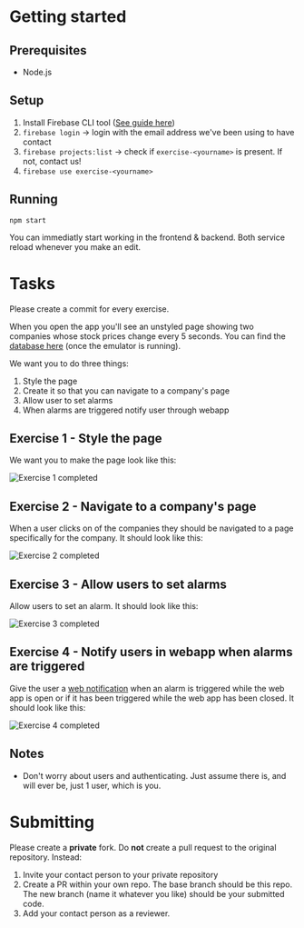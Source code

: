 # Getting started

## Prerequisites

* Node.js

## Setup

1. Install Firebase CLI tool ([See guide here](https://firebase.google.com/docs/cli#install_the_firebase_cli))
2. `firebase login` -> login with the email address we've been using to have contact
3. `firebase projects:list` -> check if `exercise-<yourname>` is present. If not, contact us!
4. `firebase use exercise-<yourname>`

## Running

`npm start`

You can immediatly start working in the frontend & backend. Both service reload whenever you make an edit.

# Tasks

Please create a commit for every exercise.

When you open the app you'll see an unstyled page showing two companies whose stock prices change every 5 seconds. You can find the [database here](http://localhost:4000/database/exercise-foobar-default-rtdb/data) (once the emulator is running).

We want you to do three things:

1. Style the page
2. Create it so that you can navigate to a company's page
3. Allow user to set alarms
4. When alarms are triggered notify user through webapp

## Exercise 1 - Style the page

We want you to make the page look like this:

![Exercise 1 completed](exercise_1_completed.png)

## Exercise 2 - Navigate to a company's page

When a user clicks on of the companies they should be navigated to a page specifically for the company. It should look like this:

![Exercise 2 completed](exercise_2_completed.png)

## Exercise 3 - Allow users to set alarms

Allow users to set an alarm. It should look like this:

![Exercise 3 completed](exercise_3_completed.gif)

## Exercise 4 - Notify users in webapp when alarms are triggered

Give the user a [web notification](https://developer.mozilla.org/en-US/docs/Web/API/notification) when an alarm is triggered while the web app is open or if it has been triggered while the web app has been closed. It should look like this:

![Exercise 4 completed](exercise_4_completed.gif)

## Notes

* Don't worry about users and authenticating. Just assume there is, and will ever be, just 1 user, which is you.

# Submitting

Please create a **private** fork. Do **not** create a pull request to the original repository. Instead:

1. Invite your contact person to your private repository
2. Create a PR within your own repo. The base branch should be this repo. The new branch (name it whatever you like) should be your submitted code.
3. Add your contact person as a reviewer.